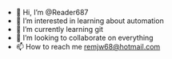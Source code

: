 - 👋 Hi, I’m @Reader687
- 👀 I’m interested in learning about automation
- 🌱 I’m currently learning git
- 💞️ I’m looking to collaborate on everything
- 📫 How to reach me remjw68@hotmail.com

<!---
Reader687/Reader687 is a ✨ special ✨ repository because its `README.md` (this file) appears on your GitHub profile.
You can click the Preview link to take a look at your changes.
--->
